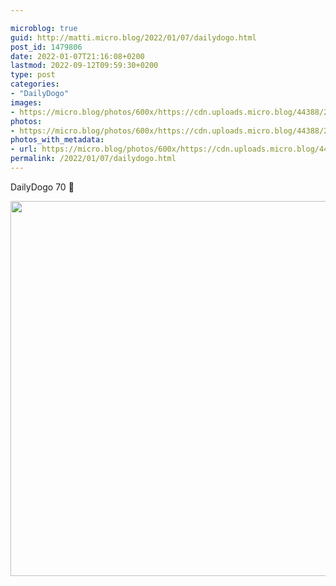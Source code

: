 ```yaml
---

microblog: true
guid: http://matti.micro.blog/2022/01/07/dailydogo.html
post_id: 1479806
date: 2022-01-07T21:16:08+0200
lastmod: 2022-09-12T09:59:30+0200
type: post
categories:
- "DailyDogo"
images:
- https://micro.blog/photos/600x/https://cdn.uploads.micro.blog/44388/2022/83120834b9.jpg
photos:
- https://micro.blog/photos/600x/https://cdn.uploads.micro.blog/44388/2022/83120834b9.jpg
photos_with_metadata:
- url: https://micro.blog/photos/600x/https://cdn.uploads.micro.blog/44388/2022/83120834b9.jpg
permalink: /2022/01/07/dailydogo.html
---
```

DailyDogo 70 🐶

<img src="https://micro.blog/photos/600x/https://blog.martin-haehnel.de/uploads/2022/83120834b9.jpg" width="600" height="600" alt="" />
